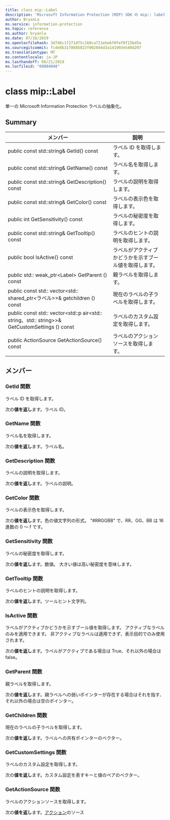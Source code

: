 ```yaml
---
title: class mip::Label
description: 'Microsoft Information Protection (MIP) SDK の mip:: label クラスについて説明します。'
author: BryanLa
ms.service: information-protection
ms.topic: reference
ms.author: bryanla
ms.date: 07/16/2019
ms.openlocfilehash: 3d746c1f271d75c160ca721ebe6f0fef0f15bd5e
ms.sourcegitcommit: fcde8b31f8685023f002044d3a1d1903e548d207
ms.translationtype: MT
ms.contentlocale: ja-JP
ms.lasthandoff: 08/21/2019
ms.locfileid: "69884048"
---
```

# <a name="class-miplabel"></a>class mip::Label 
単一の Microsoft Information Protection ラベルの抽象化。
  
## <a name="summary"></a>Summary
 メンバー                        | 説明                                
--------------------------------|---------------------------------------------
public const std::string& GetId() const  |  ラベル ID を取得します。
public const std::string& GetName() const  |  ラベル名を取得します。
public const std::string& GetDescription() const  |  ラベルの説明を取得します。
public const std::string& GetColor() const  |  ラベルの表示色を取得します。
public int GetSensitivity() const  |  ラベルの秘密度を取得します。
public const std::string& GetTooltip() const  |  ラベルのヒントの説明を取得します。
public bool IsActive() const  |  ラベルがアクティブかどうかを示すブール値を取得します。
public std:: weak_ptr\<Label\> GetParent () const  |  親ラベルを取得します。
public const std:: vector\<std:: shared_ptr\<ラベル\>\>& getchildren () const  |  現在のラベルの子ラベルを取得します。
public const std:: vector\<std::p air\<std:: string、std:: string\>\>& GetCustomSettings () const  |  ラベルのカスタム設定を取得します。
public ActionSource GetActionSource() const  |  ラベルのアクションソースを取得します。
  
## <a name="members"></a>メンバー
  
### <a name="getid-function"></a>GetId 関数
ラベル ID を取得します。

  
次の**値を返し**ます。ラベル ID。
  
### <a name="getname-function"></a>GetName 関数
ラベル名を取得します。

  
次の**値を返し**ます。ラベル名。
  
### <a name="getdescription-function"></a>GetDescription 関数
ラベルの説明を取得します。

  
次の**値を返し**ます。ラベルの説明。
  
### <a name="getcolor-function"></a>GetColor 関数
ラベルの表示色を取得します。

  
次の**値を返し**ます。色の値文字列の形式。 "#RRGGBB" で、RR、GG、BB は 16 進数の 0 ～ f です。
  
### <a name="getsensitivity-function"></a>GetSensitivity 関数
ラベルの秘密度を取得します。

  
次の**値を返し**ます。数値。 大きい値は高い秘密度を意味します。
  
### <a name="gettooltip-function"></a>GetTooltip 関数
ラベルのヒントの説明を取得します。

  
次の**値を返し**ます。ツールヒント文字列。
  
### <a name="isactive-function"></a>IsActive 関数
ラベルがアクティブかどうかを示すブール値を取得します。
アクティブなラベルのみを適用できます。 非アクティブなラベルは適用できず、表示目的でのみ使用されます。 

  
次の**値を返し**ます。ラベルがアクティブである場合は True、それ以外の場合は false。
  
### <a name="getparent-function"></a>GetParent 関数
親ラベルを取得します。

  
次の**値を返し**ます。親ラベルへの弱いポインターが存在する場合はそれを指す、それ以外の場合は空のポインター。
  
### <a name="getchildren-function"></a>GetChildren 関数
現在のラベルの子ラベルを取得します。

  
次の**値を返し**ます。ラベルへの共有ポインターのベクター。
  
### <a name="getcustomsettings-function"></a>GetCustomSettings 関数
ラベルのカスタム設定を取得します。

  
次の**値を返し**ます。カスタム設定を表すキーと値のペアのベクター。
  
### <a name="getactionsource-function"></a>GetActionSource 関数
ラベルのアクションソースを取得します。

  
次の**値を返し**ます。[アクション](class_mip_action.md)のソース